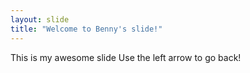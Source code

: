 ```yaml
---
layout: slide
title: "Welcome to Benny's slide!"
---
```

This is my awesome slide
Use the left arrow to go back!
